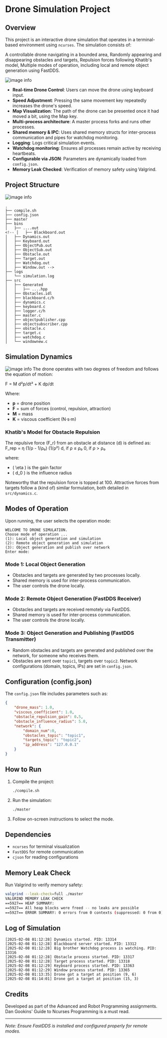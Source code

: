 # Drone Simulation Project

## Overview
This project is an interactive drone simulation that operates in a terminal-based environment using `ncurses`. The simulation consists of:

A controllable drone navigating in a bounded area, Randomly appearing and disappearing obstacles and targets, Repulsion forces following Khatib's model, Multiple modes of operation, including local and remote object generation using FastDDS.

![image info](imgs/screencast.gif)

- **Real-time Drone Control**: Users can move the drone using keyboard input.
- **Speed Adjustment**: Pressing the same movement key repeatedly increases the drone's speed.
- **Map Visualization**: The path of the drone can be presented once it had moved a bit, using the Map key.
- **Multi-process architecture**: A master process forks and runs other processes.
- **Shared memory & IPC**: Uses shared memory structs for inter-process communication and pipes for watchdog monitoring.
- **Logging**: Logs critical simulation events.
- **Watchdog monitoring**: Ensures all processes remain active by receiving heartbeats.
- **Configurable via JSON**: Parameters are dynamically loaded from `config.json`.
- **Memory Leak Checked**: Verification of memory safety using Valgrind.

## Project Structure
![image info](imgs/structure.png)
```
.
├── compile.sh
├── config.json
├── master
├── bins
│   ├── ....out
<!-- │   ├── Blackboard.out
│   ├── Dynamics.out
│   ├── Keyboard.out
│   ├── ObjectPub.out
│   ├── ObjectSub.out
│   ├── Obstacle.out
│   ├── Target.out
│   ├── Watchdog.out
│   ├── Window.out -->
├── logs
│   └── simulation.log
├── src
│   ├── Generated
│   │   ├── ....hpp
│   ├── Obstacles.idl
│   ├── blackboard.c/h
│   ├── dynamics.c
│   ├── keyboard.c
│   ├── logger.c/h
│   ├── master.c
│   ├── objectpublisher.cpp
│   ├── objectsubscriber.cpp
│   ├── obstacle.c
│   ├── target.c
│   ├── watchdog.c
│   └── windownew.c
``` 

## Simulation Dynamics
![image info](imgs/forcefield.png)
The drone operates with two degrees of freedom and follows the equation of motion:

F = M d²p/dt² + K dp/dt

Where:
- **p** = drone position
- **F** = sum of forces (control, repulsion, attraction)
- **M** = mass 
- **K** = viscous coefficient (N·s·m)

### Khatib's Model for Obstacle Repulsion
The repulsive force \(F_r\) from an obstacle at distance \(d\) is defined as:
F_rep =
    η (1/ρ - 1/ρ₀) (1/ρ²) d,  if ρ ≤ ρ₀
    0,                     if ρ > ρ₀

where:
- \( \eta \) is the gain factor
- \( d_0 \) is the influence radius

Noteworthy that the repulsion force is topped at 100. Attractive forces from targets follow a (kind of) similar formulation, both detailed in `src/dynamics.c`. 

## Modes of Operation

Upon running, the user selects the operation mode:
```
WELCOME TO DRONE SIMULATION.
Choose mode of operation ...
(1): Local object generation and simulation
(2): Remote object generation and simulation
(3): Object generation and publish over network
Enter mode:
```
### Mode 1: Local Object Generation
- Obstacles and targets are generated by two processes locally.
- Shared memory is used for inter-process communication.
- The user controls the drone locally.

### Mode 2: Remote Object Generation (FastDDS Receiver)
- Obstacles and targets are received remotely via FastDDS.
- Shared memory is used for inter-process communication.
- The user controls the drone locally.

### Mode 3: Object Generation and Publishing (FastDDS Transmitter)
- Random obstacles and targets are generated and published over the network, for someone who receives them.
- Obstacles are sent over `topic1`, targets over `topic2`. Network configurations (domain, topics, IPs) are set in `config.json`.

## Configuration (config.json)
The `config.json` file includes parameters such as:
```json
{
    "drone_mass": 1.0,
    "viscous_coefficient": 1.0,
    "obstacle_repulsion_gain": 0.5,
    "obstacle_influence_radius": 5.0,
    "network": {
        "domain_num":0,
        "obstacles_topic": "topic1",
        "targets_topic": "topic2",
        "ip_address": "127.0.0.1"
    }
}
```
## How to Run
1. Compile the project:
   ```bash
   ./compile.sh
   ```
2. Run the simulation:
   ```bash
   ./master
   ```
3. Follow on-screen instructions to select the mode.

## Dependencies
- `ncurses` for terminal visualization
- `FastDDS` for remote communication
- `cjson`   for reading configurations

## Memory Leak Check
Run Valgrind to verify memory safety:
```bash
valgrind --leak-check=full ./master
VALGRIND MEMORY LEAK CHECK
==5927== HEAP SUMMARY:
==5927== All heap blocks were freed -- no leaks are possible
==5927== ERROR SUMMARY: 0 errors from 0 contexts (suppressed: 0 from 0)
```

## Log of Simulation
```
[2025-02-08 01:12:28] Dynamics started. PID: 13314
[2025-02-08 01:12:28] Blackboard server started. PID: 13312
[2025-02-08 01:12:28] Big brother Watchdog process is watching. PID: 13316
[2025-02-08 01:12:28] Obstacle process started. PID: 13317
[2025-02-08 01:12:28] Target process started. PID: 13318
[2025-02-08 01:12:29] Keyboard process started. PID: 13363
[2025-02-08 01:12:29] Window process started. PID: 13365
[2025-02-08 01:13:35] Drone got a target at position (9, 6)
[2025-02-08 01:14:01] Drone got a target at position (15, 3)
```

## Credits
Developed as part of the Advanced and Robot Programming assignments. 
Dan Gookins' Guide to Ncurses Programming is a must read.

---
*Note: Ensure FastDDS is installed and configured properly for remote modes.*

